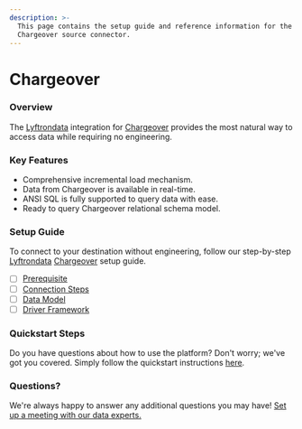 ```yaml
---
description: >-
  This page contains the setup guide and reference information for the
  Chargeover source connector.
---
```


# Chargeover

### Overview

The [Lyftrondata](https://www.lyftrondata.com/) integration for [Chargeover](https://www.lyftrondata.com/integration/business-analytics/Chargeover/) provides the most natural way to access data while requiring no engineering.

### Key Features

* Comprehensive incremental load mechanism.
* Data from Chargeover is available in real-time.
* ANSI SQL is fully supported to query data with ease.
* Ready to query Chargeover relational schema model.

### Setup Guide

To connect to your destination without engineering, follow our step-by-step [Lyftrondata](https://www.lyftrondata.com/) [Chargeover](https://www.lyftrondata.com/integration/business-analytics/Chargeover/) setup guide.

* [ ] [Prerequisite](prerequisite.md)
* [ ] [Connection Steps](connection-steps.md)
* [ ] [Data Model](data-model/erd.md)
* [ ] [Driver Framework](driver-framework/)

### Quickstart Steps

Do you have questions about how to use the platform? Don't worry; we've got you covered. Simply follow the quickstart instructions [here](broken-reference).

### Questions? <a href="#questions" id="questions"></a>

We're always happy to answer any additional questions you may have! [Set up a meeting with our data experts.](https://www.lyftrondata.com/book-a-meeting/)
